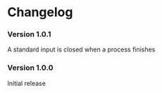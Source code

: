 # Changelog

### Version 1.0.1
A standard input is closed when a process finishes

### Version 1.0.0
Initial release
